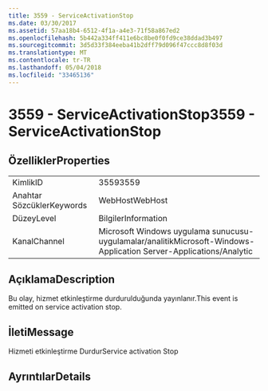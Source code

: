 ```yaml
---
title: 3559 - ServiceActivationStop
ms.date: 03/30/2017
ms.assetid: 57aa18b4-6512-4f1a-a4e3-71f58a867ed2
ms.openlocfilehash: 5b442a334ff411e6bc8be0f0fd9ce38ddad3b497
ms.sourcegitcommit: 3d5d33f384eeba41b2dff79d096f47ccc8d8f03d
ms.translationtype: MT
ms.contentlocale: tr-TR
ms.lasthandoff: 05/04/2018
ms.locfileid: "33465136"
---
```

# <a name="3559---serviceactivationstop"></a><span data-ttu-id="453ef-102">3559 - ServiceActivationStop</span><span class="sxs-lookup"><span data-stu-id="453ef-102">3559 - ServiceActivationStop</span></span>
## <a name="properties"></a><span data-ttu-id="453ef-103">Özellikler</span><span class="sxs-lookup"><span data-stu-id="453ef-103">Properties</span></span>  
  
|||  
|-|-|  
|<span data-ttu-id="453ef-104">Kimlik</span><span class="sxs-lookup"><span data-stu-id="453ef-104">ID</span></span>|<span data-ttu-id="453ef-105">3559</span><span class="sxs-lookup"><span data-stu-id="453ef-105">3559</span></span>|  
|<span data-ttu-id="453ef-106">Anahtar Sözcükler</span><span class="sxs-lookup"><span data-stu-id="453ef-106">Keywords</span></span>|<span data-ttu-id="453ef-107">WebHost</span><span class="sxs-lookup"><span data-stu-id="453ef-107">WebHost</span></span>|  
|<span data-ttu-id="453ef-108">Düzey</span><span class="sxs-lookup"><span data-stu-id="453ef-108">Level</span></span>|<span data-ttu-id="453ef-109">Bilgiler</span><span class="sxs-lookup"><span data-stu-id="453ef-109">Information</span></span>|  
|<span data-ttu-id="453ef-110">Kanal</span><span class="sxs-lookup"><span data-stu-id="453ef-110">Channel</span></span>|<span data-ttu-id="453ef-111">Microsoft Windows uygulama sunucusu-uygulamalar/analitik</span><span class="sxs-lookup"><span data-stu-id="453ef-111">Microsoft-Windows-Application Server-Applications/Analytic</span></span>|  
  
## <a name="description"></a><span data-ttu-id="453ef-112">Açıklama</span><span class="sxs-lookup"><span data-stu-id="453ef-112">Description</span></span>  
 <span data-ttu-id="453ef-113">Bu olay, hizmet etkinleştirme durdurulduğunda yayınlanır.</span><span class="sxs-lookup"><span data-stu-id="453ef-113">This event is emitted on service activation stop.</span></span>  
  
## <a name="message"></a><span data-ttu-id="453ef-114">İleti</span><span class="sxs-lookup"><span data-stu-id="453ef-114">Message</span></span>  
 <span data-ttu-id="453ef-115">Hizmeti etkinleştirme Durdur</span><span class="sxs-lookup"><span data-stu-id="453ef-115">Service activation Stop</span></span>  
  
## <a name="details"></a><span data-ttu-id="453ef-116">Ayrıntılar</span><span class="sxs-lookup"><span data-stu-id="453ef-116">Details</span></span>
